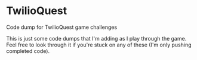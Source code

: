 # TwilioQuest
Code dump for TwilioQuest game challenges

This is just some code dumps that I'm adding as I play through the game.
Feel free to look through it if you're stuck on any of these (I'm only pushing completed code).
